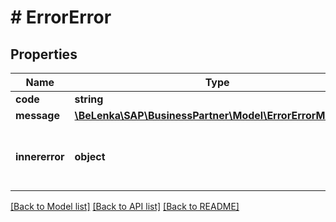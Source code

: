 # # ErrorError

## Properties

Name | Type | Description | Notes
------------ | ------------- | ------------- | -------------
**code** | **string** |  |
**message** | [**\BeLenka\SAP\BusinessPartner\Model\ErrorErrorMessage**](ErrorErrorMessage.md) |  |
**innererror** | **object** | The structure of this object is service-specific | [optional]

[[Back to Model list]](../../README.md#models) [[Back to API list]](../../README.md#endpoints) [[Back to README]](../../README.md)
